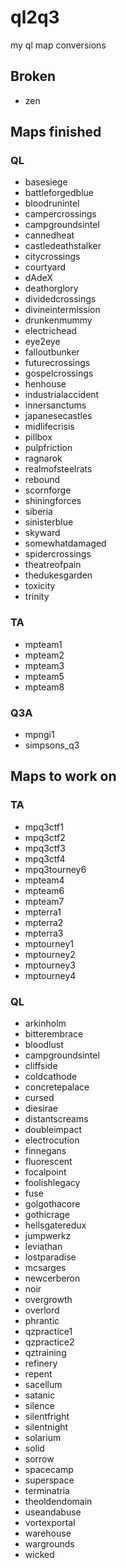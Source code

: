 # ql2q3
my ql map conversions

## Broken

* zen

## Maps finished

### QL

* basesiege
* battleforgedblue
* bloodrunintel
* campercrossings
* campgroundsintel
* cannedheat
* castledeathstalker
* citycrossings
* courtyard
* dAdeX
* deathorglory
* dividedcrossings
* divineintermission
* drunkenmummy
* electrichead
* eye2eye
* falloutbunker
* futurecrossings
* gospelcrossings
* henhouse
* industrialaccident
* innersanctums
* japanesecastles
* midlifecrisis
* pillbox
* pulpfriction
* ragnarok
* realmofsteelrats
* rebound
* scornforge
* shiningforces
* siberia
* sinisterblue
* skyward
* somewhatdamaged
* spidercrossings
* theatreofpain
* thedukesgarden
* toxicity
* trinity

### TA

* mpteam1
* mpteam2
* mpteam3
* mpteam5
* mpteam8

### Q3A

* mpngi1
* simpsons_q3

## Maps  to work on

### TA

* mpq3ctf1
* mpq3ctf2
* mpq3ctf3
* mpq3ctf4
* mpq3tourney6
* mpteam4
* mpteam6
* mpteam7
* mpterra1
* mpterra2
* mpterra3
* mptourney1
* mptourney2
* mptourney3
* mptourney4

### QL

* arkinholm
* bitterembrace
* bloodlust
* campgroundsintel
* cliffside
* coldcathode
* concretepalace
* cursed
* diesirae
* distantscreams
* doubleimpact
* electrocution
* finnegans
* fluorescent
* focalpoint
* foolishlegacy
* fuse
* golgothacore
* gothicrage
* hellsgateredux
* jumpwerkz
* leviathan
* lostparadise
* mcsarges
* newcerberon
* noir
* overgrowth
* overlord
* phrantic
* qzpractice1
* qzpractice2
* qztraining
* refinery
* repent
* sacellum
* satanic
* silence
* silentfright
* silentnight
* solarium
* solid
* sorrow
* spacecamp
* superspace
* terminatria
* theoldendomain
* useandabuse
* vortexportal
* warehouse
* wargrounds
* wicked
